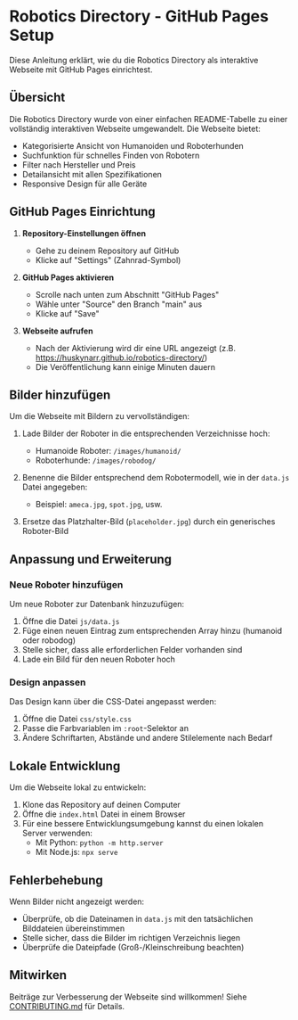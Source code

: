 # Robotics Directory - GitHub Pages Setup

Diese Anleitung erklärt, wie du die Robotics Directory als interaktive Webseite mit GitHub Pages einrichtest.

## Übersicht

Die Robotics Directory wurde von einer einfachen README-Tabelle zu einer vollständig interaktiven Webseite umgewandelt. Die Webseite bietet:

- Kategorisierte Ansicht von Humanoiden und Roboterhunden
- Suchfunktion für schnelles Finden von Robotern
- Filter nach Hersteller und Preis
- Detailansicht mit allen Spezifikationen
- Responsive Design für alle Geräte

## GitHub Pages Einrichtung

1. **Repository-Einstellungen öffnen**
   - Gehe zu deinem Repository auf GitHub
   - Klicke auf "Settings" (Zahnrad-Symbol)

2. **GitHub Pages aktivieren**
   - Scrolle nach unten zum Abschnitt "GitHub Pages"
   - Wähle unter "Source" den Branch "main" aus
   - Klicke auf "Save"

3. **Webseite aufrufen**
   - Nach der Aktivierung wird dir eine URL angezeigt (z.B. https://huskynarr.github.io/robotics-directory/)
   - Die Veröffentlichung kann einige Minuten dauern

## Bilder hinzufügen

Um die Webseite mit Bildern zu vervollständigen:

1. Lade Bilder der Roboter in die entsprechenden Verzeichnisse hoch:
   - Humanoide Roboter: `/images/humanoid/`
   - Roboterhunde: `/images/robodog/`

2. Benenne die Bilder entsprechend dem Robotermodell, wie in der `data.js` Datei angegeben:
   - Beispiel: `ameca.jpg`, `spot.jpg`, usw.

3. Ersetze das Platzhalter-Bild (`placeholder.jpg`) durch ein generisches Roboter-Bild

## Anpassung und Erweiterung

### Neue Roboter hinzufügen

Um neue Roboter zur Datenbank hinzuzufügen:

1. Öffne die Datei `js/data.js`
2. Füge einen neuen Eintrag zum entsprechenden Array hinzu (humanoid oder robodog)
3. Stelle sicher, dass alle erforderlichen Felder vorhanden sind
4. Lade ein Bild für den neuen Roboter hoch

### Design anpassen

Das Design kann über die CSS-Datei angepasst werden:

1. Öffne die Datei `css/style.css`
2. Passe die Farbvariablen im `:root`-Selektor an
3. Ändere Schriftarten, Abstände und andere Stilelemente nach Bedarf

## Lokale Entwicklung

Um die Webseite lokal zu entwickeln:

1. Klone das Repository auf deinen Computer
2. Öffne die `index.html` Datei in einem Browser
3. Für eine bessere Entwicklungsumgebung kannst du einen lokalen Server verwenden:
   - Mit Python: `python -m http.server`
   - Mit Node.js: `npx serve`

## Fehlerbehebung

Wenn Bilder nicht angezeigt werden:
- Überprüfe, ob die Dateinamen in `data.js` mit den tatsächlichen Bilddateien übereinstimmen
- Stelle sicher, dass die Bilder im richtigen Verzeichnis liegen
- Überprüfe die Dateipfade (Groß-/Kleinschreibung beachten)

## Mitwirken

Beiträge zur Verbesserung der Webseite sind willkommen! Siehe [CONTRIBUTING.md](CONTRIBUTING.md) für Details.
